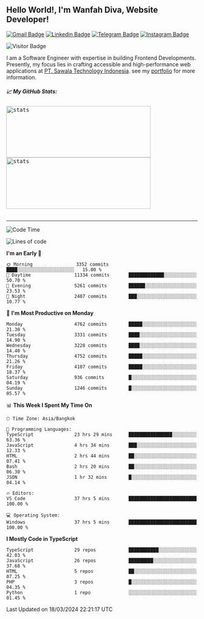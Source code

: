## Hello World!, I'm Wanfah Diva, Website Developer!

[![Gmail Badge](https://img.shields.io/badge/-Gmail-white?style=plastic&logo=Gmail&link=mailto:aditputrafirmansyah@gmail.com)](mailto:wanfahdivaa@gmail.com)
[![Linkedin Badge](https://img.shields.io/badge/-LinkedIn-blue?style=plastic&logo=Linkedin&link=https://www.linkedin.com/in/aditputrafirmansyah/)](https://www.linkedin.com/in/wanfahdiva/)
[![Telegram Badge](https://img.shields.io/badge/-Telegram-blue?style=plastic&logo=telegram&link=https://t.me/Adithya_13)](https://t.me/wanfahdiva)
[![Instagram Badge](https://img.shields.io/badge/-Instagram-white?style=plastic&logo=instagram&link=https://www.instagram.com/adithya_firmansyahputra/)](https://www.instagram.com/wnfhdva/)

![Visitor Badge](https://visitor-badge.laobi.icu/badge?page_id=wanfahdiva.wanfahdiva)

<p>
I am a Software Engineer with expertise in building Frontend Developments.
Presently, my focus lies in crafting accessible and high-performance web applications at  <a href="https://sawala/tech" target="_blank">PT. Sawala Technology Indonesia</a>. see my <a href="https://wanfahdiva.me" target="_blank">portfolio</a> for more information.
</p>

<h5 align="left">
  
📈 **My GitHub Stats:**

</h5>

<div align="left">
<kbd>
    <img height="135em" width="380em" alt="stats" src="https://github-readme-streak-stats.herokuapp.com?user=wanfahdiva&theme=tokyonight_duo&hide_border=true&dates=27DDC9" />
</kbd>
<kbd>
    <img height="135em" width="380em" alt="stats" src="https://github-readme-activity-graph.vercel.app/graph?username=wanfahdiva&theme=react&hide_title=true"></kbd>
</div>

<br />

---

<!--START_SECTION:waka-->
![Code Time](http://img.shields.io/badge/Code%20Time-443%20hrs%2028%20mins-blue)

![Lines of code](https://img.shields.io/badge/From%20Hello%20World%20I%27ve%20Written-17.6%20million%20lines%20of%20code-blue)

**I'm an Early 🐤** 

```text
🌞 Morning                3352 commits        ████░░░░░░░░░░░░░░░░░░░░░   15.00 % 
🌆 Daytime                11334 commits       █████████████░░░░░░░░░░░░   50.70 % 
🌃 Evening                5261 commits        ██████░░░░░░░░░░░░░░░░░░░   23.53 % 
🌙 Night                  2407 commits        ███░░░░░░░░░░░░░░░░░░░░░░   10.77 % 
```
📅 **I'm Most Productive on Monday** 

```text
Monday                   4762 commits        █████░░░░░░░░░░░░░░░░░░░░   21.30 % 
Tuesday                  3331 commits        ████░░░░░░░░░░░░░░░░░░░░░   14.90 % 
Wednesday                3220 commits        ████░░░░░░░░░░░░░░░░░░░░░   14.40 % 
Thursday                 4752 commits        █████░░░░░░░░░░░░░░░░░░░░   21.26 % 
Friday                   4107 commits        █████░░░░░░░░░░░░░░░░░░░░   18.37 % 
Saturday                 936 commits         █░░░░░░░░░░░░░░░░░░░░░░░░   04.19 % 
Sunday                   1246 commits        █░░░░░░░░░░░░░░░░░░░░░░░░   05.57 % 
```


📊 **This Week I Spent My Time On** 

```text
🕑︎ Time Zone: Asia/Bangkok

💬 Programming Languages: 
TypeScript               23 hrs 29 mins      ████████████████░░░░░░░░░   63.36 % 
JavaScript               4 hrs 34 mins       ███░░░░░░░░░░░░░░░░░░░░░░   12.33 % 
HTML                     2 hrs 44 mins       ██░░░░░░░░░░░░░░░░░░░░░░░   07.41 % 
Bash                     2 hrs 20 mins       ██░░░░░░░░░░░░░░░░░░░░░░░   06.30 % 
JSON                     1 hr 32 mins        █░░░░░░░░░░░░░░░░░░░░░░░░   04.14 % 

🔥 Editors: 
VS Code                  37 hrs 5 mins       █████████████████████████   100.00 % 

💻 Operating System: 
Windows                  37 hrs 5 mins       █████████████████████████   100.00 % 
```

**I Mostly Code in TypeScript** 

```text
TypeScript               29 repos            ███████████░░░░░░░░░░░░░░   42.03 % 
JavaScript               26 repos            █████████░░░░░░░░░░░░░░░░   37.68 % 
HTML                     5 repos             ██░░░░░░░░░░░░░░░░░░░░░░░   07.25 % 
PHP                      3 repos             █░░░░░░░░░░░░░░░░░░░░░░░░   04.35 % 
Python                   1 repo              ░░░░░░░░░░░░░░░░░░░░░░░░░   01.45 % 
```




 Last Updated on 18/03/2024 22:21:17 UTC
<!--END_SECTION:waka-->
